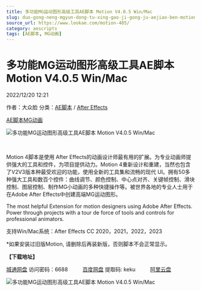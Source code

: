 ```yaml
---
title: 多功能MG运动图形高级工具AE脚本 Motion V4.0.5 Win/Mac
slug: duo-gong-neng-mgyun-dong-tu-xing-gao-ji-gong-ju-aejiao-ben-motion-v4-0-5-win-mac
source_url: https://www.lookae.com/motion-405/
category: aescripts
tags: [AE脚本, MG动画]
---
```

# 多功能MG运动图形高级工具AE脚本 Motion V4.0.5 Win/Mac

2022/12/20 12:21

作者：大众脸
分类：[AE脚本](https://www.lookae.com/after-effects/aescripts/) / [After Effects](https://www.lookae.com/after-effects/)

[AE脚本](https://www.lookae.com/tag/ae%e8%84%9a%e6%9c%ac/)[MG动画](https://www.lookae.com/tag/mg%e5%8a%a8%e7%94%bb/)

![多功能MG运动图形高级工具AE脚本 Motion V4.0.5 Win/Mac](https://www.lookae.com/wp-content/uploads/2022/08/Motion4.jpg "多功能MG运动图形高级工具AE脚本 Motion V4.0.5 Win/Mac-LookAE.com")

﻿

Motion 4脚本是使用 After Effects的动画设计师最有用的扩展。为专业动画师提供强大的工具和控件，为项目提供动力。Motion 4重新设计和重建，当然也包含了V2V3版本种最受欢迎的功能，使用全新的工具集和流畅的现代 UI。拥有50多种强大工具和数百个控件：曲线调节、颜色控制、中心点对齐、关键帧控制、滑块控制、图层控制、制作MG小动画的多种快捷操作等。被世界各地的专业人士用于在Adobe After Effects中创建高端MG运动图形。

The most helpful Extension for motion designers using Adobe After Effects. Power through projects with a tour de force of tools and controls for professional animators.

支持Win/Mac系统：After Effects CC 2020，2021，2022，2023

\*如果安装过旧版Motion, 请删除后再装新版，否则脚本不会正常显示。

**【下载地址】**

[城通网盘](https://url70.ctfile.com/f/2827370-751498424-44fd63?p=4431) 访问密码：6688          [百度网盘](https://pan.baidu.com/s/1a_t_vApj_OtMBE5gggswFg?pwd=keku) 提取码: keku          [阿里云盘](https://www.aliyundrive.com/s/xrdXmPJ3HfQ)

![多功能MG运动图形高级工具AE脚本 Motion V4.0.5 Win/Mac](https://img.alicdn.com/imgextra/i3/705956171/O1CN01ehAhRh1vSMthGAL1m_!!705956171.jpg "多功能MG运动图形高级工具AE脚本 Motion V4.0.5 Win/Mac-LookAE.com")
